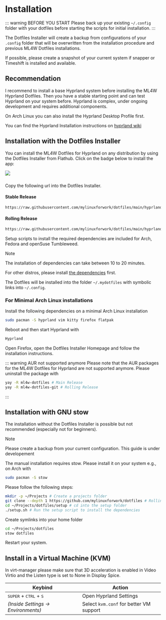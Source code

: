 # Installation

::: warning BEFORE YOU START
Please back up your existing `~/.config` folder with your dotfiles before starting the scripts for initial installation.
:::

The Dotfiles Installer will create a backup from configurations of your `.config` folder that will be overwritten from the installation procedure and previous ML4W Dotfiles installations.

If possible, please create a snapshot of your current system if snapper or Timeshift is installed and available.

## Recommendation

I recommend to install a base Hyprland system before installing the ML4W Hyprland Dotfiles. Then you have a stable starting point and can test Hyprland on your system before. Hyprland is complex, under ongoing development and requires additional components. 

On Arch Linux you can also install the Hyprland Desktop Profile first.

You can find the Hyprland Installation instructions on [hyprland wiki](https://wiki.hyprland.org/Getting-Started/Installation/)

## Installation with the Dotfiles Installer

You can install the ML4W Dotfiles for Hyprland on any distribution by using the Dotfiles Installer from Flathub. Click on the badge below to install the app:

<a href="https://mylinuxforwork.github.io/dotfiles-installer/" target="_blank"><img src="https://mylinuxforwork.github.io/dotfiles-installer/dotfiles-installer-badge.png" style="border:0;margin-bottom:10px"></a>

Copy the following url into the Dotfiles Installer.

#### Stable Release

```sh
https://raw.githubusercontent.com/mylinuxforwork/dotfiles/main/hyprland-dotfiles-stable.dotinst
```
#### Rolling Release

```sh
https://raw.githubusercontent.com/mylinuxforwork/dotfiles/main/hyprland-dotfiles.dotinst
```

Setup scripts to install the required dependencies are included for Arch, Fedora and openSuse Tumbleweed. 

> [!NOTE]
> The installation of dependencies can take between 10 to 20 minutes. 

For other distros, please install <a href="/dotfiles/getting-started/dependencies">the dependencies</a> first.

The Dotfiles will be installed into the folder `~/.mydotfiles` with symbolic links into `~/.config`.

### For Minimal Arch Linux installations

Install the following dependencies on a minimal Arch Linux installation

```sh [<i class="devicon-archlinux-plain"></i> Arch]
sudo pacman -S hyprland vim kitty firefox flatpak

```
Reboot and then start Hyprland with 

```sh [<i class="devicon-archlinux-plain"></i> Arch]
Hyprland

```
Open Firefox, open the Dotfiles Installer Homepage and follow the installation instructions.

::: warning AUR not supported anymore
Please note that the AUR packages for the ML4W Dotfiles for Hyprland are not supported anymore. Please uninstall the package with 

```sh 
yay -R ml4w-dotfiles # Main Release
yay -R ml4w-dotfiles-git # Rolling Release
```
:::

## Installation with GNU stow

The installation without the Dotfiles Installer is possible but not recommended (especially not for beginners). 

> [!NOTE]
> Please create a backup from your current configuration. This guide is under developement

The manual installation requires stow. Please install it on your system e.g., on Arch with

```sh 
sudo pacman -S stow
```

Please follow the following steps:

```sh 
mkdir -p ~/Projects # Create a projects folder 
git clone --depth 1 https://github.com/mylinuxforwork/dotfiles # Rolling Release
cd ~/Projects/dotfiles/setup # cd into the setup folder
./setup.sh # Run the setup script to install the dependencies
```
Create symlinks into your home folder

```sh 
cd ~/Projects/dotfiles
stow dotfiles
```

Restart your system.

## Install in a Virtual Machine (KVM)

In virt-manager please make sure that 3D acceleration is enabled in Video Virtio and the Listen type is set to None in Display Spice.

| Keybind | Action |
|--------|--------|
| <kbd>SUPER</kbd> + <kbd>CTRL</kbd> + <kbd>S</kbd> | Open Hyprland Settings |
| *(Inside Settings → Environments)* | Select `kvm.conf` for better VM support |
